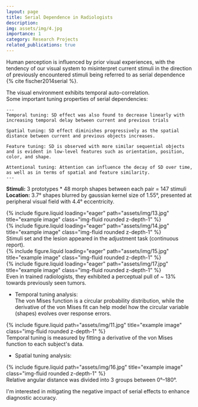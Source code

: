 ```yaml
---
layout: page
title: Serial Dependence in Radiologists
description: 
img: assets/img/4.jpg
importance: 1
category: Research Projects
related_publications: true
---
```



Human perception is influenced by prior visual experiences, with the tendency of our visual system to misinterpret current stimuli in the direction of previously encountered stimuli being referred to as serial dependence {% cite fischer2014serial %}.

The visual environment exhibits temporal auto-correlation. \
Some important tuning properties of serial dependencies:

    ---
    Temporal tuning: SD effect was also found to decrease linearly with increasing temporal delay between current and previous trials

    Spatial tuning: SD effect diminishes progressively as the spatial distance between current and previous objects increases.

    Feature tuning: SD is observed with more similar sequential objects and is evident in low-level features such as orientation, position, color, and shape.

    Attentional tuning: Attention can influence the decay of SD over time, as well as in terms of spatial and feature similarity.
    ---

**Stimuli:** 3 prototypes * 48 morph shapes between each pair = 147 stimuli\
**Location:** 3.7° shapes blurred by gaussian kernel size of 1.55°, presented at peripheral visual field with 4.4° eccentricity.

<div class="row">
    <div class="col-4 mt-3 mt-md-0">
        {% include figure.liquid loading="eager" path="assets/img/13.jpg" title="example image" class="img-fluid rounded z-depth-1" %}
    </div>
    <div class="col-4 mt-3 mt-md-0">
        {% include figure.liquid loading="eager" path="assets/img/14.jpg" title="example image" class="img-fluid rounded z-depth-1" %}
    </div>
</div>
<div class="caption">
    Stimuli set and the lesion appeared in the adjustment task (continuous report).
</div>
<div class="row">
    <div class="col-sm mt-3 mt-md-0">
        {% include figure.liquid loading="eager" path="assets/img/15.jpg" title="example image" class="img-fluid rounded z-depth-1" %}
    </div>
    <div class="col-sm mt-3 mt-md-0">
        {% include figure.liquid loading="eager" path="assets/img/17.jpg" title="example image" class="img-fluid rounded z-depth-1" %}
    </div>
</div>
<div class="caption">
    Even in trained radiologists, they exhibited a perceptual pull of ~ 13% towards previously seen tumors.
</div>

- Temporal tuning analysis:\
The von Mises function is a circular probability distribution, while the derivative of the von Mises fit can help model how the circular variable (shapes) evolves over response errors.

<div class="row justify-content-sm-center">
    <div class="col-sm-4 mt-3 mt-md-0">
        {% include figure.liquid path="assets/img/11.jpg" title="example image" class="img-fluid rounded z-depth-1" %}
    </div>
</div>
<div class="caption">
    Temporal tuning is measured by fitting a derivative of the von Mises function to each subject's data. 
</div>

- Spatial tuning analysis: 

<div class="row justify-content-sm-center">
    <div class="col-sm-4 mt-3 mt-md-0">
        {% include figure.liquid path="assets/img/16.jpg" title="example image" class="img-fluid rounded z-depth-1" %}
    </div>
</div>
<div class="caption">
    Relative angular distance was divided into 3 groups between 0°–180°. 
</div>

I'm interested in mitigating the negative impact of serial effects to enhance diagnostic accuracy.
